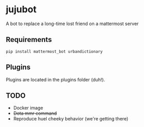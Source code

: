 # jujubot
A bot to replace a long-time lost friend on a mattermost server

## Requirements

`pip install mattermost_bot urbandictionary`

## Plugins

Plugins are located in the plugins folder (duh!). 

## TODO

* Docker image
* ~~Dota mmr command~~
* Reproduce huel cheeky behavior (we're getting there)
